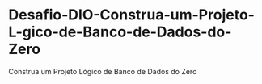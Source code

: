 # Desafio-DIO-Construa-um-Projeto-L-gico-de-Banco-de-Dados-do-Zero
 Construa um Projeto Lógico de Banco de Dados do Zero
